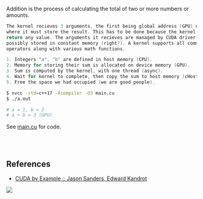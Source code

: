 Addition is the process of calculating the total of two or more
numbers or amounts.

```c
The kernel recieves 3 arguments, the first being global address (GPU) of
where it must store the result. This has to be done because the kernel cant
return any value. The arguments it recieves are managed by CUDA driver and
possibly stored in constant memory (right?). A kernel supports all common
operators along with various math functions.
```

```c
1. Integers "a", "b" are defined in host memory (CPU).
2. Memory for storing their sum is allocated on device memory (GPU).
3. Sum is computed by the kernel, with one thread (async).
4. Wait for kernel to complete, then copy the sum to host memory (cHost).
5. Free the space we had occupied (we are good people).
```

```bash
$ nvcc -std=c++17 -Xcompiler -O3 main.cu
$ ./a.out

# a = 1, b = 2
# a + b = 3 (GPU)
```

See [main.cu] for code.

[main.cu]: main.cu

<br>
<br>


## References

- [CUDA by Example :: Jason Sanders, Edward Kandrot](https://gist.github.com/wolfram77/72c51e494eaaea1c21a9c4021ad0f320)

![](https://ga-beacon.deno.dev/G-G1E8HNDZYY:v51jklKGTLmC3LAZ4rJbIQ/github.com/moocf/addition.cuda)
